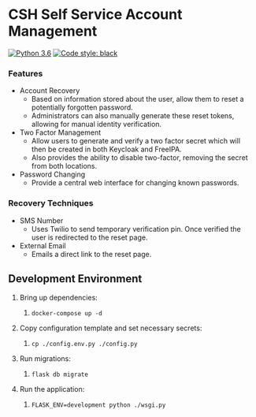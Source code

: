 # CSH Self Service Account Management

[![Python 3.6](https://img.shields.io/badge/python-3.6-blue.svg)](https://www.python.org/downloads/release/python-360/)
[![Code style: black](https://img.shields.io/badge/code%20style-black-000000.svg)](https://github.com/ambv/black)

### Features
* Account Recovery 
  * Based on information stored about the user, allow them to reset a potentially forgotten password.
  * Administrators can also manually generate these reset tokens, allowing for manual identity verification.
* Two Factor Management
  * Allow users to generate and verify a two factor secret which will then be created in both Keycloak and FreeIPA.
  * Also provides the ability to disable two-factor, removing the secret from both locations.
* Password Changing
  * Provide a central web interface for changing known passwords.

### Recovery Techniques
* SMS Number
  * Uses Twilio to send temporary verification pin. Once verified the user is redirected to the reset page.
* External Email
  * Emails a direct link to the reset page.
  
## Development Environment

1. Bring up dependencies:
   1. ```shell script
      docker-compose up -d
      ```
 
1. Copy configuration template and set necessary secrets:
   1. ```shell script
      cp ./config.env.py ./config.py
      ```
      
1. Run migrations:
   1. ```shell script
      flask db migrate
      ```
      
1. Run the application:
   1. ```shell script
      FLASK_ENV=development python ./wsgi.py
      ```